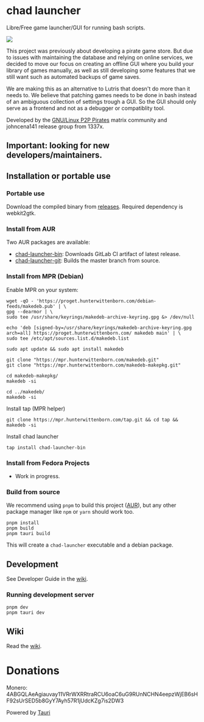 # chad launcher
Libre/Free game launcher/GUI for running bash scripts.

<img src="https://i.postimg.cc/cHMfLtLy/3423423.png">

This project was previously about developing a pirate game store. But due to issues with maintaining the database and relying on online services, we decided to move our focus on creating an offline GUI where you build your library of games manually, as well as still developing some features that we still want such as automated backups of game saves.

We are making this as an alternative to Lutris that doesn't do more than it needs to. We believe that patching games needs to be done in bash instead of an ambiguous collection of settings trough a GUI. So the GUI should only serve as a frontend and not as a debugger or compatiblity tool.

Developed by the [GNU/Linux P2P Pirates](https://matrix.to/#/!SlYhhmreXjJylcsjfn:tedomum.net?via=matrix.org&via=tedomum.net) matrix community and johncena141 release group from 1337x.

## Important: looking for new developers/maintainers.

## Installation or portable use

### Portable use

Download the compiled binary from [releases](https://notabug.org/johncena141/chad-launcher/releases). Required dependency is webkit2gtk.

### Install from AUR

Two AUR packages are available:

- [chad-launcher-bin](https://aur.archlinux.org/packages/chad-launcher-bin/): Downloads GitLab CI artifact of latest release.
- [chad-launcher-git](https://aur.archlinux.org/packages/chad-launcher-git/): Builds the master branch from source.

### Install from MPR (Debian)
Enable MPR on your system:
```
wget -qO - 'https://proget.hunterwittenborn.com/debian-feeds/makedeb.pub' | \
gpg --dearmor | \
sudo tee /usr/share/keyrings/makedeb-archive-keyring.gpg &> /dev/null
```
```
echo 'deb [signed-by=/usr/share/keyrings/makedeb-archive-keyring.gpg arch=all] https://proget.hunterwittenborn.com/ makedeb main' | \
sudo tee /etc/apt/sources.list.d/makedeb.list
```
```
sudo apt update && sudo apt install makedeb
```
```
git clone "https://mpr.hunterwittenborn.com/makedeb.git"
git clone "https://mpr.hunterwittenborn.com/makedeb-makepkg.git"

cd makedeb-makepkg/
makedeb -si

cd ../makedeb/
makedeb -si
```

Install tap (MPR helper)
```
git clone https://mpr.hunterwittenborn.com/tap.git && cd tap && makedeb -si
```
Install chad launcher
```
tap install chad-launcher-bin
```


### Install from Fedora Projects

- Work in progress.

### Build from source

We recommend using `pnpm` to build this project ([AUR](https://aur.archlinux.org/packages/pnpm/)), but any other 
package manager like `npm` or `yarn` should work too.

```
pnpm install
pnpm build
pnpm tauri build
```

This will create a `chad-launcher` executable and a debian package.

## Development

See Developer Guide in the [wiki](https://notabug.org/johncena141/chad-launcher/wiki).

### Running development server

```
pnpm dev
pnpm tauri dev
```

## Wiki

Read the [wiki](https://notabug.org/johncena141/chad-launcher/wiki).

# Donations
Monero: 4ABGQLAeAgiauvay11VRrWXRRtraRCU6oaC6uG9RUnNCHN4eepzWjEB6sHF92sUrSED5b8GyY7Ayh57R1jUdcKZg7is2DW3

Powered by [Tauri](https://tauri.studio)
